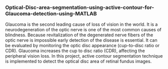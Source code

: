 ### Optical-Disc-area-segmentation-using-active-contour-for-Glaucoma-detection-using-MATLAB
Glaucoma is the second leading cause of loss of vision in the world. It is a neurodegeneration of the optic nerve is one of the most common causes of blindness. Because revitalization of the degenerated nerve fibers of the optic nerve is impossible early detection of the disease is essential. It can be evaluated by monitoring the optic disc appearance (cup-to-disc ratio or CDR). Glaucoma increases the cup to disc ratio (CDR), affecting the peripheral vision loss. In this project, active contour segmentation technique is implemented to detect the optical disc area of retinal fundus images.
